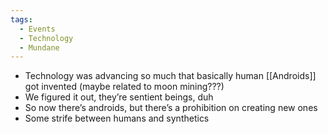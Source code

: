 ```yaml
---
tags:
  - Events
  - Technology
  - Mundane
---
```

- Technology was advancing so much that basically human [[Androids]] got invented (maybe related to moon mining???)
- We figured it out, they’re sentient beings, duh
- So now there’s androids, but there’s a prohibition on creating new ones
- Some strife between humans and synthetics